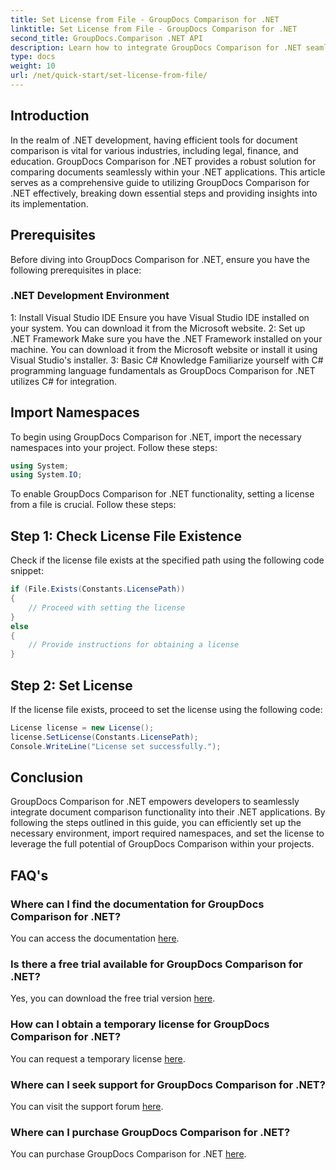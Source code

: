 ```yaml
---
title: Set License from File - GroupDocs Comparison for .NET
linktitle: Set License from File - GroupDocs Comparison for .NET
second_title: GroupDocs.Comparison .NET API
description: Learn how to integrate GroupDocs Comparison for .NET seamlessly into your applications. Set up, import namespaces, and compare documents effortlessly.
type: docs
weight: 10
url: /net/quick-start/set-license-from-file/
---
```

## Introduction
In the realm of .NET development, having efficient tools for document comparison is vital for various industries, including legal, finance, and education. GroupDocs Comparison for .NET provides a robust solution for comparing documents seamlessly within your .NET applications. This article serves as a comprehensive guide to utilizing GroupDocs Comparison for .NET effectively, breaking down essential steps and providing insights into its implementation.
## Prerequisites
Before diving into GroupDocs Comparison for .NET, ensure you have the following prerequisites in place:
### .NET Development Environment
1: Install Visual Studio IDE
Ensure you have Visual Studio IDE installed on your system. You can download it from the Microsoft website.
2: Set up .NET Framework
Make sure you have the .NET Framework installed on your machine. You can download it from the Microsoft website or install it using Visual Studio's installer.
3: Basic C# Knowledge
Familiarize yourself with C# programming language fundamentals as GroupDocs Comparison for .NET utilizes C# for integration.

## Import Namespaces
To begin using GroupDocs Comparison for .NET, import the necessary namespaces into your project. Follow these steps:
```csharp
using System;
using System.IO;
```

To enable GroupDocs Comparison for .NET functionality, setting a license from a file is crucial. Follow these steps:
## Step 1: Check License File Existence
Check if the license file exists at the specified path using the following code snippet:
```csharp
if (File.Exists(Constants.LicensePath))
{
    // Proceed with setting the license
}
else
{
    // Provide instructions for obtaining a license
}
```
## Step 2: Set License
If the license file exists, proceed to set the license using the following code:
```csharp
License license = new License();
license.SetLicense(Constants.LicensePath);
Console.WriteLine("License set successfully.");
```

## Conclusion
GroupDocs Comparison for .NET empowers developers to seamlessly integrate document comparison functionality into their .NET applications. By following the steps outlined in this guide, you can efficiently set up the necessary environment, import required namespaces, and set the license to leverage the full potential of GroupDocs Comparison within your projects.
## FAQ's
### Where can I find the documentation for GroupDocs Comparison for .NET?
You can access the documentation [here](https://reference.groupdocs.com/comparison/net/).
### Is there a free trial available for GroupDocs Comparison for .NET?
Yes, you can download the free trial version [here](https://releases.groupdocs.com/).
### How can I obtain a temporary license for GroupDocs Comparison for .NET?
You can request a temporary license [here](https://purchase.groupdocs.com/temporary-license/).
### Where can I seek support for GroupDocs Comparison for .NET?
You can visit the support forum [here](https://forum.groupdocs.com/c/comparison/12).
### Where can I purchase GroupDocs Comparison for .NET?
You can purchase GroupDocs Comparison for .NET [here](https://purchase.groupdocs.com/buy).

